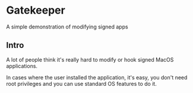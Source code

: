 # Gatekeeper
A simple demonstration of modifying signed apps


## Intro
A lot of people think it's really hard to modify or hook signed MacOS applications. 

In cases where the user installed the application, it's easy, you don't need root privileges 
and you can use standard OS features to do it. 
